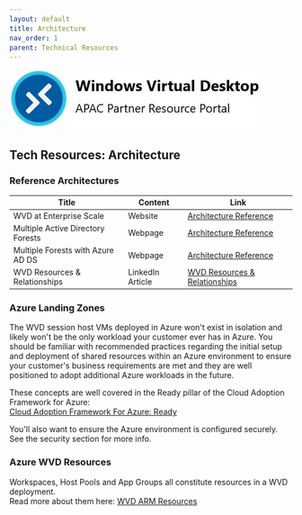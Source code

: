 ```yaml
---
layout: default
title: Architecture
nav_order: 1
parent: Technical Resources
---
```


![WVD APAC](/images/wvdlogo.jpg "Windows Virtual Desktop")  
## Tech Resources: Architecture

### Reference Architectures

| Title                            |  Content  |  Link                                                    |
| -------------------------------- | --------- |--------------------------------------------------------- |
| WVD at Enterprise Scale | Website   | [Architecture Reference](https://docs.microsoft.com/en-us/azure/architecture/example-scenario/wvd/windows-virtual-desktop#architecture/) |
| Multiple Active Directory Forests | Webpage   | [Architecture Reference](https://docs.microsoft.com/en-us/azure/architecture/example-scenario/wvd/multi-forest) |
| Multiple Forests with Azure AD DS | Webpage  | [Architecture Reference](https://docs.microsoft.com/en-us/azure/architecture/example-scenario/wvd/multi-forest-azure-managed) |
| WVD Resources & Relationships | LinkedIn Article | [WVD Resources & Relationships](https://www.linkedin.com/pulse/wvd-windows-virtual-desktop-resources-relationships-peter-smallbone/?trackingId=UVa5n22cSmeQ5i8aUx9cTw%3D%3D) |


### Azure Landing Zones
The WVD session host VMs deployed in Azure won't exist in isolation and likely won't be the only workload your customer ever has in Azure. You should be familiar with recommended practices regarding the initial setup and deployment of shared resources within an Azure environment to ensure your customer's business requirements are met and they are well positioned to adopt additional Azure workloads in the future.

These concepts are well covered in the Ready pillar of the Cloud Adoption Framework for Azure:  
[Cloud Adoption Framework For Azure: Ready](https://docs.microsoft.com/en-us/azure/cloud-adoption-framework/ready/)


You'll also want to ensure the Azure environment is configured securely. See the security section for more info.


### Azure WVD Resources
Workspaces, Host Pools and App Groups all constitute resources in a WVD deployment.  
Read more about them here: [WVD ARM Resources](https://docs.microsoft.com/en-us/azure/virtual-desktop/environment-setup)
